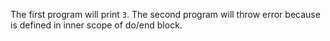 The first program will print `3`. The second program will throw error because is defined in inner scope of do/end block.
